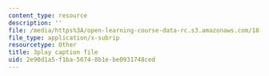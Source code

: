 ```yaml
---
content_type: resource
description: ''
file: /media/https%3A/open-learning-course-data-rc.s3.amazonaws.com/18-06-linear-algebra-spring-2010/2e90d1a5f1ba56748b1ebe0931748ced_6-wh6yvk6uc.vtt
file_type: application/x-subrip
resourcetype: Other
title: 3play caption file
uid: 2e90d1a5-f1ba-5674-8b1e-be0931748ced
---
```


